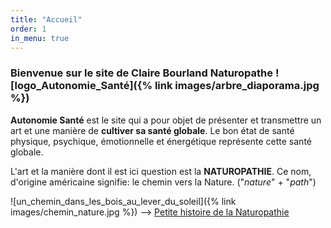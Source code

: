 ```yaml
---
title: "Accueil"
order: 1
in_menu: true
---
```

### Bienvenue sur le site de Claire Bourland Naturopathe ![logo_Autonomie_Santé]({% link images/arbre_diaporama.jpg %})

**Autonomie Santé** est le site qui a pour objet de présenter et transmettre un art et une manière de **cultiver sa santé globale**.
Le bon état de santé physique, psychique, émotionnelle et énergétique représente cette santé globale.

L'art et la manière dont il est ici question est la **NATUROPATHIE**.
Ce nom, d'origine américaine signifie: le chemin vers la Nature.
("_nature_" + "_path_")


![un_chemin_dans_les_bois_au_lever_du_soleil]({% link images/chemin_nature.jpg %}) --> [Petite histoire de la Naturopathie](https://boptimiste.github.io/autonomiesante/articles/) 